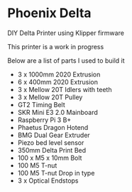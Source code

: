# Phoenix Delta
DIY Delta Printer using Klipper firmware

This printer is a work in progress

Below are a list of parts I used to build it

- 3 x 1000mm 2020 Extrusion
- 6 x 400mm 2020 Extrusion
- 3 x Mellow 20T Idlers with teeth
- 3 x Mellow 20T Pulley
- GT2 Timing Belt
- SKR Mini E3 2.0 Mainboard
- Raspberry Pi 3 B+
- Phaetus Dragon Hotend
- BMG Dual Gear Extruder
- Piezo bed level sensor
- 350mm Delta Print Bed
- 100 x M5 x 10mm Bolt
- 100 M5 T-nut
- 100 M5 T-nut Drop in type
- 3 x Optical Endstops
